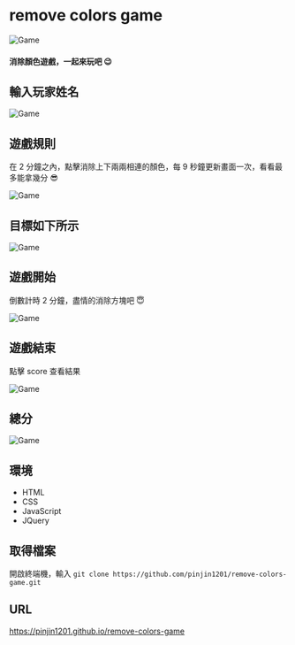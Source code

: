 # remove colors game
![Game](https://pinjin1201.github.io/remove-colors-game/image/readme01.jpg)

#### 消除顏色遊戲，一起來玩吧 :wink:

## 輸入玩家姓名
![Game](https://pinjin1201.github.io/remove-colors-game/image/readme02.jpg)

## 遊戲規則
在 2 分鐘之內，點擊消除上下兩兩相連的顏色，每 9 秒鐘更新畫面一次，看看最多能拿幾分 :sunglasses:

![Game](https://pinjin1201.github.io/remove-colors-game/image/readme03.jpg)

## 目標如下所示
![Game](https://pinjin1201.github.io/remove-colors-game/image/readme04.jpg)

## 遊戲開始
倒數計時 2 分鐘，盡情的消除方塊吧 :innocent:

![Game](https://pinjin1201.github.io/remove-colors-game/image/readme05.jpg)

## 遊戲結束
點擊 score 查看結果

![Game](https://pinjin1201.github.io/remove-colors-game/image/readme06.jpg)

## 總分
![Game](https://pinjin1201.github.io/remove-colors-game/image/readme07.jpg)


## 環境
- HTML
- CSS
- JavaScript
- JQuery

## 取得檔案
開啟終端機，輸入 `git clone https://github.com/pinjin1201/remove-colors-game.git`

## URL
https://pinjin1201.github.io/remove-colors-game